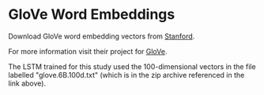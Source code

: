 # GloVe Word Embeddings

Download GloVe word embedding vectors from [Stanford](http://nlp.stanford.edu/data/wordvecs/glove.6B.zip "GloVe Word Vectors Download").

For more information visit their project for [GloVe](https://nlp.stanford.edu/projects/glove/ "GloVe").

The LSTM trained for this study used the 100-dimensional vectors in the file labelled "glove.6B.100d.txt" (which is in the zip archive referenced in the link above).


